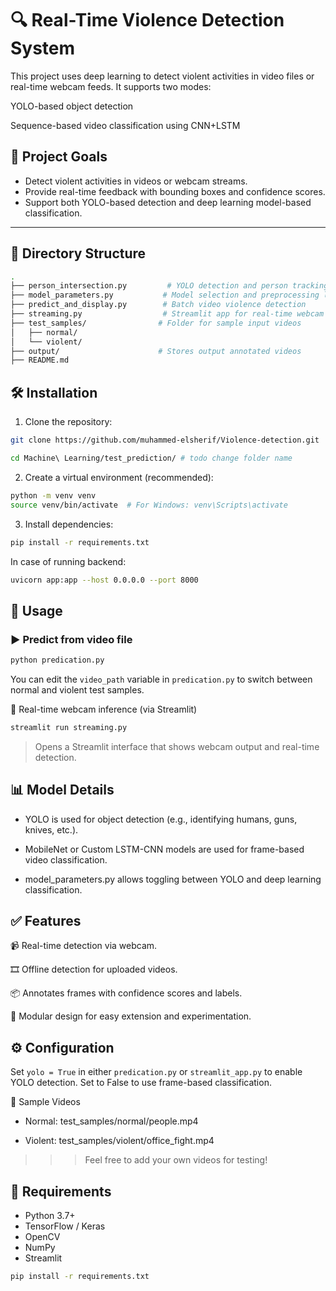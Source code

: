 # 🔍 Real-Time Violence Detection System

This project uses deep learning to detect violent activities in video files or real-time webcam feeds. It supports two modes:

YOLO-based object detection

Sequence-based video classification using CNN+LSTM

## 🎯 Project Goals

- Detect violent activities in videos or webcam streams.
- Provide real-time feedback with bounding boxes and confidence scores.
- Support both YOLO-based detection and deep learning model-based classification.

---

## 📁 Directory Structure

```bash
.
├── person_intersection.py         # YOLO detection and person tracking utilities
├── model_parameters.py           # Model selection and preprocessing logic
├── predict_and_display.py        # Batch video violence detection
├── streaming.py                  # Streamlit app for real-time webcam inference
├── test_samples/                # Folder for sample input videos
│   ├── normal/
│   └── violent/
├── output/                      # Stores output annotated videos
├── README.md
```

## 🛠️ Installation

1. Clone the repository:
```bash
git clone https://github.com/muhammed-elsherif/Violence-detection.git
```
```bash
cd Machine\ Learning/test_prediction/ # todo change folder name
```

2. Create a virtual environment (recommended):

```bash
python -m venv venv
source venv/bin/activate  # For Windows: venv\Scripts\activate
```

3. Install dependencies:
```bash
pip install -r requirements.txt
```
In case of running backend:
```bash
uvicorn app:app --host 0.0.0.0 --port 8000
```

## 🚀 Usage
### ▶️ Predict from video file
```bash
python predication.py
```
You can edit the `video_path` variable in `predication.py` to switch between normal and violent test samples.

🎥 Real-time webcam inference (via Streamlit)
```bash
streamlit run streaming.py
```
> Opens a Streamlit interface that shows webcam output and real-time detection.

## 📊 Model Details
- YOLO is used for object detection (e.g., identifying humans, guns, knives, etc.).

- MobileNet or Custom LSTM-CNN models are used for frame-based video classification.

- model_parameters.py allows toggling between YOLO and deep learning classification.

## ✅ Features
📹 Real-time detection via webcam.

🎞️ Offline detection for uploaded videos.

📦 Annotates frames with confidence scores and labels.

🧠 Modular design for easy extension and experimentation.

## ⚙️ Configuration
Set `yolo = True` in either `predication.py` or `streamlit_app.py` to enable YOLO detection. Set to False to use frame-based classification.

🧪 Sample Videos
- Normal: test_samples/normal/people.mp4

- Violent: test_samples/violent/office_fight.mp4

>>> Feel free to add your own videos for testing!

## 📌 Requirements
- Python 3.7+
- TensorFlow / Keras
- OpenCV
- NumPy
- Streamlit

```bash
pip install -r requirements.txt
```
